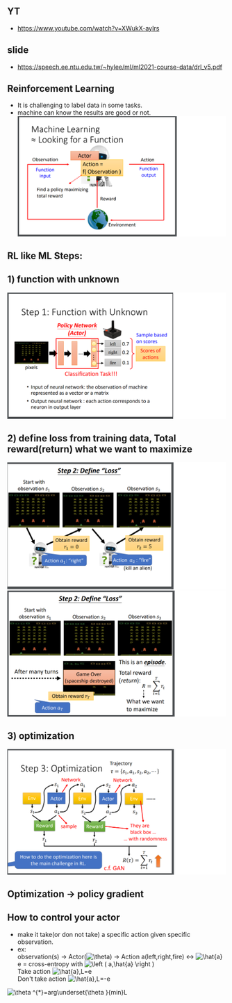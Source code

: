 ## YT  
  * https://www.youtube.com/watch?v=XWukX-ayIrs  

## slide  
  * https://speech.ee.ntu.edu.tw/~hylee/ml/ml2021-course-data/drl_v5.pdf  

## Reinforcement Learning  
  * It is challenging to label data in some tasks.  
  * machine can know the results are good or not.  
![Image of Yaktocat](https://github.com/ting-chih/NTU-ML2021spring/blob/main/image/rl1.png)  

## RL like ML Steps:  
## 1) function with unknown  
![Image of Yaktocat](https://github.com/ting-chih/NTU-ML2021spring/blob/main/image/rl2.png)  
## 2) define loss from training data, Total reward(return) what we want to maximize  
![Image of Yaktocat](https://github.com/ting-chih/NTU-ML2021spring/blob/main/image/rl3.png)  
![Image of Yaktocat](https://github.com/ting-chih/NTU-ML2021spring/blob/main/image/rl4.png)  
## 3) optimization  
![Image of Yaktocat](https://github.com/ting-chih/NTU-ML2021spring/blob/main/image/rl5.png)  

## Optimization -> policy gradient  
## How to control your actor  
  * make it take(or don not take) a specific action given specific observation.  
  * ex:  
  observation(s) -> Actor(<img src="https://latex.codecogs.com/svg.image?\theta&space;" title="\theta " />) -> Action a(left,right,fire) <-> <img src="https://latex.codecogs.com/svg.image?\hat{a}" title="\hat{a}" />  
  e = cross-entropy with <img src="https://latex.codecogs.com/svg.image?\left&space;(&space;a,\hat{a}&space;\right&space;)" title="\left ( a,\hat{a} \right )" />  
  Take action <img src="https://latex.codecogs.com/svg.image?\hat{a},L=e" title="\hat{a},L=e" />  
  Don't take action <img src="https://latex.codecogs.com/svg.image?\hat{a},L=-e" title="\hat{a},L=-e" />  
  <img src="https://latex.codecogs.com/svg.image?\theta&space;^{*}=arg\underset{\theta&space;}{min}L" title="\theta ^{*}=arg\underset{\theta }{min}L" />  
